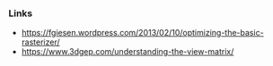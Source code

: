 ### Links

- https://fgiesen.wordpress.com/2013/02/10/optimizing-the-basic-rasterizer/
- https://www.3dgep.com/understanding-the-view-matrix/
